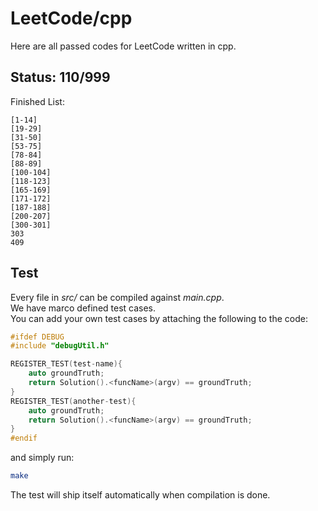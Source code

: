 # LeetCode/cpp

Here are all passed codes for LeetCode written in cpp.

## Status: 110/999

Finished List:

	[1-14]
	[19-29]
	[31-50]
	[53-75]
	[78-84]
	[88-89]
	[100-104]
	[118-123]
	[165-169]
	[171-172]
	[187-188]
	[200-207]
	[300-301]
	303
	409


## Test

Every file in _src/_ can be compiled against _main.cpp_.  
We have marco defined test cases.   
You can add your own test cases by attaching the following to the code:  

```cpp
#ifdef DEBUG
#include "debugUtil.h"

REGISTER_TEST(test-name){
    auto groundTruth;
    return Solution().<funcName>(argv) == groundTruth;
}
REGISTER_TEST(another-test){
    auto groundTruth;
    return Solution().<funcName>(argv) == groundTruth;
}
#endif
```

and simply run:

```sh
make
```

The test will ship itself automatically when compilation is done.